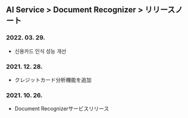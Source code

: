 ## AI Service > Document Recognizer > リリースノート

### 2022. 03. 29.
* 신용카드 인식 성능 개선

### 2021. 12. 28.
* クレジットカード分析機能を追加

### 2021. 10. 26.
* Document Recognizerサービスリリース
